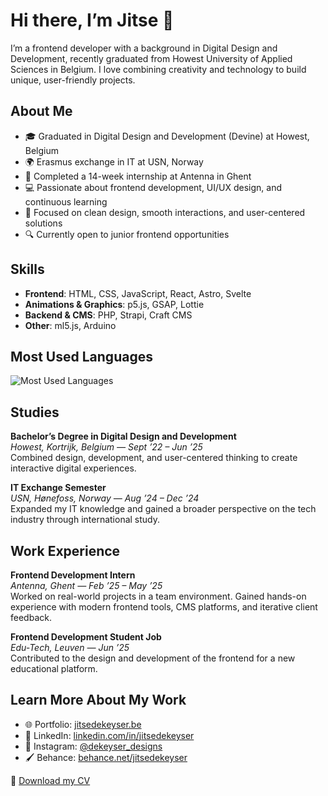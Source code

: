 # Hi there, I’m Jitse 👋

I’m a frontend developer with a background in Digital Design and Development, recently graduated from Howest University of Applied Sciences in Belgium. I love combining creativity and technology to build unique, user-friendly projects.

## About Me

- 🎓 Graduated in Digital Design and Development (Devine) at Howest, Belgium  
- 🌍 Erasmus exchange in IT at USN, Norway  
- 💼 Completed a 14-week internship at Antenna in Ghent  
- 💻 Passionate about frontend development, UI/UX design, and continuous learning  
- 🎨 Focused on clean design, smooth interactions, and user-centered solutions  
- 🔍 Currently open to junior frontend opportunities

## Skills

- **Frontend**: HTML, CSS, JavaScript, React, Astro, Svelte  
- **Animations & Graphics**: p5.js, GSAP, Lottie  
- **Backend & CMS**: PHP, Strapi, Craft CMS  
- **Other**: ml5.js, Arduino

## Most Used Languages

![Most Used Languages](https://github-readme-stats.vercel.app/api/top-langs/?username=jitseD&layout=compact&theme=dark)

## Studies

**Bachelor’s Degree in Digital Design and Development**  
*Howest, Kortrijk, Belgium — Sept ’22 – Jun ’25*  
Combined design, development, and user-centered thinking to create interactive digital experiences.

**IT Exchange Semester**  
*USN, Hønefoss, Norway — Aug ’24 – Dec ’24*  
Expanded my IT knowledge and gained a broader perspective on the tech industry through international study.

## Work Experience

**Frontend Development Intern**  
*Antenna, Ghent — Feb ’25 – May ’25*  
Worked on real-world projects in a team environment. Gained hands-on experience with modern frontend tools, CMS platforms, and iterative client feedback.

**Frontend Development Student Job**  
*Edu-Tech, Leuven — Jun ’25*  
Contributed to the design and development of the frontend for a new educational platform.

## Learn More About My Work

- 🌐 Portfolio: [jitsedekeyser.be](https://jitsedekeyser.be)  
- 💼 LinkedIn: [linkedin.com/in/jitsedekeyser](https://www.linkedin.com/in/jitsedekeyser)  
- 🎨 Instagram: [@dekeyser_designs](https://www.instagram.com/dekeyser_designs/)  
- 🖌️ Behance: [behance.net/jitsedekeyser](https://www.behance.net/jitsedekeyser)

📄 [Download my CV](https://github.com/jitseD/jitseD/raw/main/cv.pdf)

<!--
**jitseD/jitseD** is a ✨ _special_ ✨ repository because its README.md (this file) appears on your GitHub profile.

Here are some ideas to get you started:

- 🔭 I’m currently working on ...
- 🌱 I’m currently learning ...
- 👯 I’m looking to collaborate on ...
- 🤔 I’m looking for help with ...
- 💬 Ask me about ...
- 📫 How to reach me: ...
- 😄 Pronouns: ...
- ⚡ Fun fact: ...
-->
